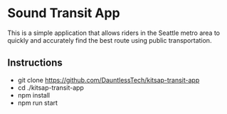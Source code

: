 # Sound Transit App

This is a simple application that allows riders in the Seattle metro area to quickly and accurately find the best route using public transportation.

## Instructions

- git clone <https://github.com/DauntlessTech/kitsap-transit-app>
- cd ./kitsap-transit-app
- npm install
- npm run start
